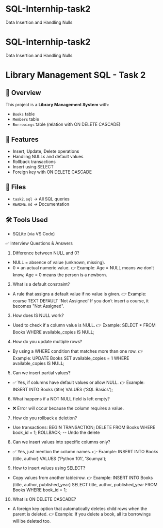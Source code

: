 # SQL-Internhip-task2
Data Insertion and Handling Nulls
# SQL-Internhip-task2
Data Insertion and Handling Nulls

# Library Management SQL - Task 2

## 📌 Overview
This project is a **Library Management System** with:
- `Books` table
- `Members` table
- `Borrowings` table (relation with ON DELETE CASCADE)

## 🚀 Features
- Insert, Update, Delete operations
- Handling NULLs and default values
- Rollback transactions
- Insert using SELECT
- Foreign key with ON DELETE CASCADE

## 📂 Files
- `task2.sql` → All SQL queries
- `README.md` → Documentation

## 🛠 Tools Used
- SQLite (via VS Code)


✅ Interview Questions & Answers

1. Difference between NULL and 0?
- NULL = absence of value (unknown, missing).
- 0 = an actual numeric value.
    👉 Example: Age = NULL means we don’t know, Age = 0 means the person is a newborn.

2. What is a default constraint?
- A rule that assigns a default value if no value is given.
    👉 Example: course TEXT DEFAULT 'Not Assigned'
    If you don’t insert a course, it becomes "Not Assigned".

3. How does IS NULL work?
- Used to check if a column value is NULL.
    👉 Example: SELECT * FROM Books WHERE available_copies IS NULL;

4. How do you update multiple rows?
- By using a WHERE condition that matches more than one row.
    👉 Example: UPDATE Books SET available_copies = 1 WHERE available_copies IS NULL;

5. Can we insert partial values?
- ✅ Yes, if columns have default values or allow NULL.
    👉 Example: INSERT INTO Books (title) VALUES ('SQL Basics');

6. What happens if a NOT NULL field is left empty?
- ❌ Error will occur because the column requires a value.

7. How do you rollback a deletion?
- Use transactions: 
    BEGIN TRANSACTION;
    DELETE FROM Books WHERE book_id = 1;
    ROLLBACK;  -- Undo the delete

8. Can we insert values into specific columns only?
- ✅ Yes, just mention the column names.
    👉 Example: INSERT INTO Books (title, author) VALUES ('Python 101', 'Soumya');

9. How to insert values using SELECT?
- Copy values from another table/row.
    👉 Example: INSERT INTO Books (title, author, published_year)
                SELECT title, author, published_year FROM Books WHERE book_id = 1;

10. What is ON DELETE CASCADE?
- A foreign key option that automatically deletes child rows when the parent is deleted.
    👉 Example: If you delete a book, all its borrowings will be deleted too. 
    
